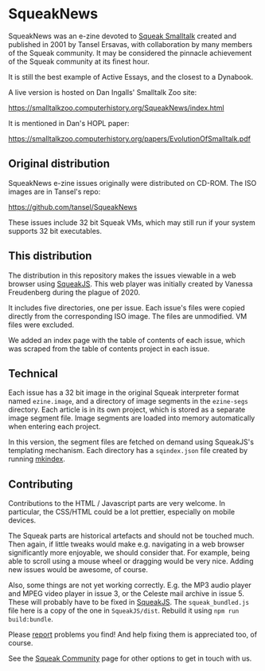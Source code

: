 # SqueakNews

SqueakNews was an e-zine devoted to [Squeak Smalltalk](https://squeak.org) created and published in 2001 by Tansel Ersavas, with collaboration by many members of the Squeak community. It may be considered the pinnacle achievement of the Squeak community at its finest hour.

It is still the best example of Active Essays, and the closest to a Dynabook.

A live version is hosted on Dan Ingalls' Smalltalk Zoo site:

https://smalltalkzoo.computerhistory.org/SqueakNews/index.html

It is mentioned in Dan's HOPL paper:

https://smalltalkzoo.computerhistory.org/papers/EvolutionOfSmalltalk.pdf

## Original distribution

SqueakNews e-zine issues originally were distributed on CD-ROM. The ISO images are in Tansel's repo:

https://github.com/tansel/SqueakNews

These issues include 32 bit Squeak VMs, which may still run if your system supports 32 bit executables.

## This distribution

The distribution in this repository makes the issues viewable in a web browser using [SqueakJS](https://github.com/codefrau/SqueakJS). This web player was initially created by Vanessa Freudenberg during the plague of 2020.

It includes five directories, one per issue. Each issue's files were copied directly from the corresponding ISO image. The files are unmodified. VM files were excluded.

We added an index page with the table of contents of each issue, which was scraped from the table of contents project in each issue.

## Technical

Each issue has a 32 bit image in the original Squeak interpreter format named `ezine.image`, and a directory of image segments in the `ezine-segs` directory. Each article is in its own project, which is stored as a separate image segment file. Image segments are loaded into memory automatically when entering each project.

In this version, the segment files are fetched on demand using SqueakJS's templating mechanism. Each directory has a `sqindex.json` file created by running [mkindex](https://github.com/codefrau/SqueakJS/blob/main/utils/mksqindex.py).

## Contributing

Contributions to the HTML / Javascript parts are very welcome. In particular, the CSS/HTML could be a lot prettier, especially on mobile devices.

The Squeak parts are historical artefacts and should not be touched much. Then again, if little tweaks would make e.g. navigating in a web browser significantly more enjoyable, we should consider that. For example, being able to scroll using a mouse wheel or dragging would be very nice. Adding new issues would be awesome, of course.

Also, some things are not yet working correctly. E.g. the MP3 audio player and MPEG video player in issue 3, or the Celeste mail archive in issue 5. These will probably have to be fixed in [SqueakJS](https://github.com/codefrau/SqueakJS). The `squeak_bundled.js` file here is a copy of the one in `SqueakJS/dist`. Rebuild it using `npm run build:bundle`.

Please [report](https://github.com/squeak-smalltalk/squeaknews/issues) problems you find! And help fixing them is appreciated too, of course.

See the [Squeak Community](https://squeak.org/community/) page for other options to get in touch with us.
